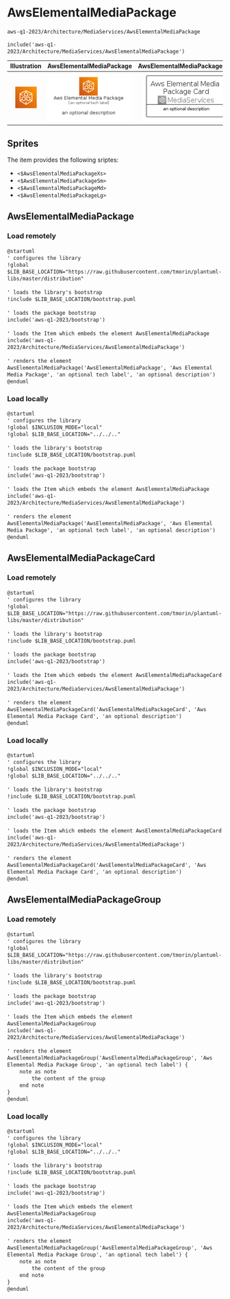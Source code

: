 # AwsElementalMediaPackage


```text
aws-q1-2023/Architecture/MediaServices/AwsElementalMediaPackage
```

```text
include('aws-q1-2023/Architecture/MediaServices/AwsElementalMediaPackage')
```



| Illustration | AwsElementalMediaPackage | AwsElementalMediaPackageCard | AwsElementalMediaPackageGroup |
| :---: | :---: | :---: | :---: |
| ![illustration for Illustration](../../../aws-q1-2023/Architecture/MediaServices/AwsElementalMediaPackage.png) | ![illustration for AwsElementalMediaPackage](../../../aws-q1-2023/Architecture/MediaServices/AwsElementalMediaPackage.Local.png) | ![illustration for AwsElementalMediaPackageCard](../../../aws-q1-2023/Architecture/MediaServices/AwsElementalMediaPackageCard.Local.png) | ![illustration for AwsElementalMediaPackageGroup](../../../aws-q1-2023/Architecture/MediaServices/AwsElementalMediaPackageGroup.Local.png) |



## Sprites
The item provides the following sriptes:

- `<$AwsElementalMediaPackageXs>`
- `<$AwsElementalMediaPackageSm>`
- `<$AwsElementalMediaPackageMd>`
- `<$AwsElementalMediaPackageLg>`





## AwsElementalMediaPackage

### Load remotely
```plantuml
@startuml
' configures the library
!global $LIB_BASE_LOCATION="https://raw.githubusercontent.com/tmorin/plantuml-libs/master/distribution"

' loads the library's bootstrap
!include $LIB_BASE_LOCATION/bootstrap.puml

' loads the package bootstrap
include('aws-q1-2023/bootstrap')

' loads the Item which embeds the element AwsElementalMediaPackage
include('aws-q1-2023/Architecture/MediaServices/AwsElementalMediaPackage')

' renders the element
AwsElementalMediaPackage('AwsElementalMediaPackage', 'Aws Elemental Media Package', 'an optional tech label', 'an optional description')
@enduml
```

### Load locally
```plantuml
@startuml
' configures the library
!global $INCLUSION_MODE="local"
!global $LIB_BASE_LOCATION="../../.."

' loads the library's bootstrap
!include $LIB_BASE_LOCATION/bootstrap.puml

' loads the package bootstrap
include('aws-q1-2023/bootstrap')

' loads the Item which embeds the element AwsElementalMediaPackage
include('aws-q1-2023/Architecture/MediaServices/AwsElementalMediaPackage')

' renders the element
AwsElementalMediaPackage('AwsElementalMediaPackage', 'Aws Elemental Media Package', 'an optional tech label', 'an optional description')
@enduml
```

## AwsElementalMediaPackageCard

### Load remotely
```plantuml
@startuml
' configures the library
!global $LIB_BASE_LOCATION="https://raw.githubusercontent.com/tmorin/plantuml-libs/master/distribution"

' loads the library's bootstrap
!include $LIB_BASE_LOCATION/bootstrap.puml

' loads the package bootstrap
include('aws-q1-2023/bootstrap')

' loads the Item which embeds the element AwsElementalMediaPackageCard
include('aws-q1-2023/Architecture/MediaServices/AwsElementalMediaPackage')

' renders the element
AwsElementalMediaPackageCard('AwsElementalMediaPackageCard', 'Aws Elemental Media Package Card', 'an optional description')
@enduml
```

### Load locally
```plantuml
@startuml
' configures the library
!global $INCLUSION_MODE="local"
!global $LIB_BASE_LOCATION="../../.."

' loads the library's bootstrap
!include $LIB_BASE_LOCATION/bootstrap.puml

' loads the package bootstrap
include('aws-q1-2023/bootstrap')

' loads the Item which embeds the element AwsElementalMediaPackageCard
include('aws-q1-2023/Architecture/MediaServices/AwsElementalMediaPackage')

' renders the element
AwsElementalMediaPackageCard('AwsElementalMediaPackageCard', 'Aws Elemental Media Package Card', 'an optional description')
@enduml
```

## AwsElementalMediaPackageGroup

### Load remotely
```plantuml
@startuml
' configures the library
!global $LIB_BASE_LOCATION="https://raw.githubusercontent.com/tmorin/plantuml-libs/master/distribution"

' loads the library's bootstrap
!include $LIB_BASE_LOCATION/bootstrap.puml

' loads the package bootstrap
include('aws-q1-2023/bootstrap')

' loads the Item which embeds the element AwsElementalMediaPackageGroup
include('aws-q1-2023/Architecture/MediaServices/AwsElementalMediaPackage')

' renders the element
AwsElementalMediaPackageGroup('AwsElementalMediaPackageGroup', 'Aws Elemental Media Package Group', 'an optional tech label') {
    note as note
        the content of the group
    end note
}
@enduml
```

### Load locally
```plantuml
@startuml
' configures the library
!global $INCLUSION_MODE="local"
!global $LIB_BASE_LOCATION="../../.."

' loads the library's bootstrap
!include $LIB_BASE_LOCATION/bootstrap.puml

' loads the package bootstrap
include('aws-q1-2023/bootstrap')

' loads the Item which embeds the element AwsElementalMediaPackageGroup
include('aws-q1-2023/Architecture/MediaServices/AwsElementalMediaPackage')

' renders the element
AwsElementalMediaPackageGroup('AwsElementalMediaPackageGroup', 'Aws Elemental Media Package Group', 'an optional tech label') {
    note as note
        the content of the group
    end note
}
@enduml
```

